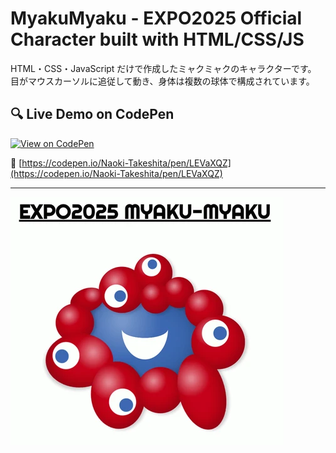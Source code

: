 # MyakuMyaku - EXPO2025 Official Character built with HTML/CSS/JS

HTML・CSS・JavaScript だけで作成したミャクミャクのキャラクターです。  
目がマウスカーソルに追従して動き、身体は複数の球体で構成されています。

## 🔍 Live Demo on CodePen

[![View on CodePen](https://img.shields.io/badge/View%20on-CodePen-black?logo=codepen&style=for-the-badge)](https://codepen.io/Naoki-Takeshita/pen/LEVaXQZ)

📎 [https://codepen.io/Naoki-Takeshita/pen/LEVaXQZ](https://codepen.io/Naoki-Takeshita/pen/LEVaXQZ)

---

![myakumyaku](./assets/img/myakumyaku.webp)
